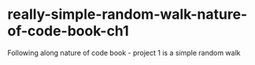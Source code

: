 # really-simple-random-walk-nature-of-code-book-ch1
Following along nature of code book - project 1 is a simple random walk
